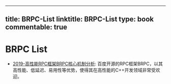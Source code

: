 
---
title: BRPC-List
linktitle: BRPC-List
type: book
commentable: true
---

# BRPC List

- [2019-高性能RPC框架BRPC核心机制分析](https://zhuanlan.zhihu.com/p/113427004): 百度开源的RPC框架BRPC，以其高性能、低延迟、易用性等优势，使得其在高性能的C++开发领域非常受欢迎。
    